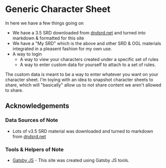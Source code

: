 # Generic Character Sheet

In here we have a few things going on

- We have a 3.5 SRD downloaded from [dndsrd.net](http://dndsrd.net) and turned into markdown & formatted for this site
- We have a "My SRD" which is the above and other SRD & OGL materials integrated in a pleasent fashion for my own use.
- A way to login
  - A way to view your characters created under a specific set of rules
  - A way to enter custom data for yourself to attach to a set of rules.

The custom data is meant to be a way to enter whatever you want on your character sheet. I'm toying with an idea to snapshot character sheets to share, which will "basically" allow us to not share content we aren't allowed to share.

## Acknowledgements

### Data Sources of Note

- Lots of v3.5 SRD material was downloaded and turned to markdown from [dndsrd.net](http://dndsrd.net)

### Tools & Helpers of Note

- [Gatsby JS](https://www.gatsbyjs.org/) - This site was created using Gatsby JS tools.
